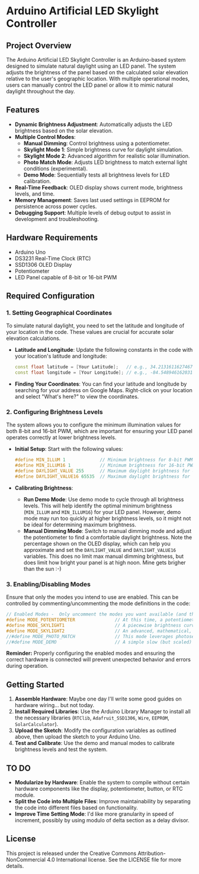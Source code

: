 # Arduino Artificial LED Skylight Controller

## Project Overview
The Arduino Artificial LED Skylight Controller is an Arduino-based system designed to simulate natural daylight using an LED panel. The system adjusts the brightness of the panel based on the calculated solar elevation relative to the user's geographic location. With multiple operational modes, users can manually control the LED panel or allow it to mimic natural daylight throughout the day.

## Features
- **Dynamic Brightness Adjustment**: Automatically adjusts the LED brightness based on the solar elevation.
- **Multiple Control Modes**:
  - **Manual Dimming**: Control brightness using a potentiometer.
  - **Skylight Mode 1**: Simple brightness curve for daylight simulation.
  - **Skylight Mode 2**: Advanced algorithm for realistic solar illumination.
  - **Photo Match Mode**: Adjusts LED brightness to match external light conditions (experimental).
  - **Demo Mode**: Sequentially tests all brightness levels for LED calibration.
- **Real-Time Feedback**: OLED display shows current mode, brightness levels, and time.
- **Memory Management**: Saves last used settings in EEPROM for persistence across power cycles.
- **Debugging Support**: Multiple levels of debug output to assist in development and troubleshooting.

## Hardware Requirements
- Arduino Uno
- DS3231 Real-Time Clock (RTC)
- SSD1306 OLED Display
- Potentiometer
- LED Panel capable of 8-bit or 16-bit PWM

## Required Configuration
### 1. Setting Geographical Coordinates
To simulate natural daylight, you need to set the latitude and longitude of your location in the code. These values are crucial for accurate solar elevation calculations.

- **Latitude and Longitude**: Update the following constants in the code with your location's latitude and longitude:
  ```cpp
  const float latitude = [Your Latitude];   // e.g., 34.21316116274671
  const float longitude = [Your Longitude]; // e.g., -84.54894616203148
  ```
- **Finding Your Coordinates**: You can find your latitude and longitude by searching for your address on Google Maps. Right-click on your location and select "What's here?" to view the coordinates.

### 2. Configuring Brightness Levels
The system allows you to configure the minimum illumination values for both 8-bit and 16-bit PWM, which are important for ensuring your LED panel operates correctly at lower brightness levels.

- **Initial Setup**: Start with the following values:
  ```cpp
  #define MIN_ILLUM 1             // Minimum brightness for 8-bit PWM
  #define MIN_ILLUM16 1           // Minimum brightness for 16-bit PWM
  #define DAYLIGHT_VALUE 255      // Maximum daylight brightness for 8-bit PWM
  #define DAYLIGHT_VALUE16 65535  // Maximum daylight brightness for 16-bit PWM
  ```

- **Calibrating Brightness**:
  - **Run Demo Mode**: Use demo mode to cycle through all brightness levels. This will help identify the optimal minimum brightness (`MIN_ILLUM` and `MIN_ILLUM16`) for your LED panel. However, demo mode may run too quickly at higher brightness levels, so it might not be ideal for determining maximum brightness.
  - **Manual Dimming Mode**: Switch to manual dimming mode and adjust the potentiometer to find a comfortable daylight brightness. Note the percentage shown on the OLED display, which can help you approximate and set the `DAYLIGHT_VALUE` and `DAYLIGHT_VALUE16` variables. This does no limit max manual dimming brightness, but does limit how bright your panel is at high noon. Mine gets brigher than the sun :-)

### 3. Enabling/Disabling Modes
Ensure that only the modes you intend to use are enabled. This can be controlled by commenting/uncommenting the mode definitions in the code:

```cpp
// Enabled Modes -  Only uncomment the modes you want available (and that you have the hardware for!)
#define MODE_POTENTIOMETER               // At this time, a potentiometer is still required for time setting (and I have yet to make compiliation without that functionality an option)
#define MODE_SKYLIGHT1                   // A piecewise brightness curve that just seemed to match what I wanted. Results in softer daylight brightness.
#define MODE_SKYLIGHT2                   // An advanced, mathematical, and closest to reality brightness. 
//#define MODE_PHOTO_MATCH               // This mode leverages photosensors - one viewing the outside sky and another viewing the area under the LED panel and strives to make them match. This is the least tested and developed mode today. 
//#define MODE_DEMO                      // A simple slow (but scaled) progression to test all valid PWM values - useful to finding the best MIN_ILLUM and DAYLIGHT values.               
```

**Reminder:** Properly configuring the enabled modes and ensuring the correct hardware is connected will prevent unexpected behavior and errors during operation.

## Getting Started
1. **Assemble Hardware**: Maybe one day I'll write some good guides on hardware wiring... but not today.
2. **Install Required Libraries**: Use the Arduino Library Manager to install all the necessary libraries (`RTClib`, `Adafruit_SSD1306`, `Wire`, `EEPROM`, `SolarCalculator`).
3. **Upload the Sketch**: Modify the configuration variables as outlined above, then upload the sketch to your Arduino Uno.
4. **Test and Calibrate**: Use the demo and manual modes to calibrate brightness levels and test the system.

## TO DO
- **Modularize by Hardware**: Enable the system to compile without certain hardware components like the display, potentiometer, button, or RTC module.
- **Split the Code into Multiple Files**: Improve maintainability by separating the code into different files based on functionality.
- **Improve Time Setting Mode**: I'd like more granularity in speed of increment, possibly by using modulo of delta section as a delay divisor.

## License
This project is released under the Creative Commons Attribution-NonCommercial 4.0 International license. See the LICENSE file for more details.
